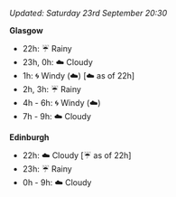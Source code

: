 *Updated: Saturday 23rd September 20:30*

**Glasgow**

* 22h: :umbrella: Rainy
* 23h, 0h: :cloud: Cloudy
* 1h: :cyclone: Windy (:cloud:) [:cloud: as of 22h]
* 2h, 3h: :umbrella: Rainy
* 4h - 6h: :cyclone: Windy (:cloud:)
* 7h - 9h: :cloud: Cloudy

**Edinburgh**

* 22h: :cloud: Cloudy [:umbrella: as of 22h]
* 23h: :umbrella: Rainy
* 0h - 9h: :cloud: Cloudy

